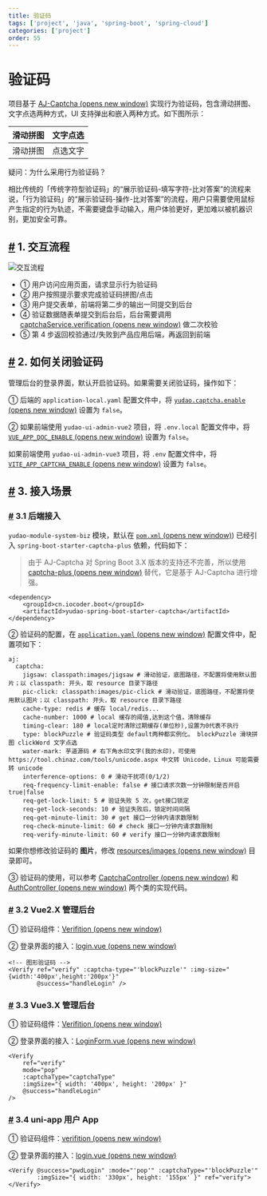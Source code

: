 ```yaml
---
title: 验证码
tags: ['project', 'java', 'spring-boot', 'spring-cloud']
categories: ['project']
order: 55
---
```

# 验证码

项目基于 [AJ-Captcha  (opens new window)](https://gitee.com/anji-plus/captcha) 实现行为验证码，包含滑动拼图、文字点选两种方式，UI 支持弹出和嵌入两种方式。如下图所示：

 

| 滑动拼图 | 文字点选 |
| --- | --- |
| 滑动拼图 | 点选文字 |

 疑问：为什么采用行为验证码？

 相比传统的「传统字符型验证码」的“展示验证码-填写字符-比对答案”的流程来说，「行为验证码」的“展示验证码-操作-比对答案”的流程，用户只需要使用鼠标产生指定的行为轨迹，不需要键盘手动输入，用户体验更好，更加难以被机器识别，更加安全可靠。

 ## [#](#_1-交互流程) 1. 交互流程

 ![交互流程](https://cloud.iocoder.cn/img/%E9%AA%8C%E8%AF%81%E7%A0%81/shixu.png)

 * ① 用户访问应用页面，请求显示行为验证码
* ② 用户按照提示要求完成验证码拼图/点击
* ③ 用户提交表单，前端将第二步的输出一同提交到后台
* ④ 验证数据随表单提交到后台后，后台需要调用 [captchaService.verification  (opens new window)](https://gitee.com/anji-plus/captcha/blob/master/core/captcha/src/main/java/com/anji/captcha/service/CaptchaService.java#L39-44) 做二次校验
* ⑤ 第 4 步返回校验通过/失败到产品应用后端，再返回到前端

 ## [#](#_2-如何关闭验证码) 2. 如何关闭验证码

 管理后台的登录界面，默认开启验证码。如果需要关闭验证码，操作如下：

 ① 后端的 `application-local.yaml` 配置文件中，将 [`yudao.captcha.enable`  (opens new window)](https://github.com/YunaiV/yudao-cloud/blob/master/yudao-module-system/yudao-module-system-biz/src/main/resources/application-local.yaml#L138-L139) 设置为 `false`。

 ② 如果前端使用 `yudao-ui-admin-vue2` 项目，将 `.env.local` 配置文件中，将 [`VUE_APP_DOC_ENABLE`  (opens new window)](https://github.com/yudaocode/yudao-ui-admin-vue2/blob/master/.env.local#L17-L18) 设置为 `false`。

 如果前端使用 `yudao-ui-admin-vue3` 项目，将 `.env` 配置文件中，将 [`VITE_APP_CAPTCHA_ENABLE`  (opens new window)](https://github.com/yudaocode/yudao-ui-admin-vue3/blob/master/.env#L13-L14) 设置为 `false`。

 ## [#](#_3-接入场景) 3. 接入场景

 ### [#](#_3-1-后端接入) 3.1 后端接入

 `yudao-module-system-biz` 模块，默认在 [`pom.xml`  (opens new window)](https://github.com/YunaiV/yudao-cloud/blob/master/yudao-module-system/yudao-module-system-biz/pom.xml#L104-L107)) 已经引入 `spring-boot-starter-captcha-plus` 依赖，代码如下：

 
> 由于 AJ-Captcha 对 Spring Boot 3.X 版本的支持还不完善，所以使用 [captcha-plus  (opens new window)](https://github.com/xingyuv/captcha-plus) 替代，它是基于 AJ-Captcha 进行增强。

 
```
<dependency>
    <groupId>cn.iocoder.boot</groupId>
    <artifactId>yudao-spring-boot-starter-captcha</artifactId>
</dependency>

```
② 验证码的配置，在 [`application.yaml`  (opens new window)](https://github.com/YunaiV/yudao-cloud/blob/master/yudao-module-system/yudao-module-system-biz/src/main/resources/application.yaml#L95-L112) 配置文件中，配置项如下：

 
```
aj:
  captcha:
    jigsaw: classpath:images/jigsaw # 滑动验证，底图路径，不配置将使用默认图片；以 classpath: 开头，取 resource 目录下路径
    pic-click: classpath:images/pic-click # 滑动验证，底图路径，不配置将使用默认图片；以 classpath: 开头，取 resource 目录下路径
    cache-type: redis # 缓存 local/redis...
    cache-number: 1000 # local 缓存的阈值,达到这个值，清除缓存
    timing-clear: 180 # local定时清除过期缓存(单位秒),设置为0代表不执行
    type: blockPuzzle # 验证码类型 default两种都实例化。 blockPuzzle 滑块拼图 clickWord 文字点选
    water-mark: 芋道源码 # 右下角水印文字(我的水印)，可使用 https://tool.chinaz.com/tools/unicode.aspx 中文转 Unicode，Linux 可能需要转 unicode
    interference-options: 0 # 滑动干扰项(0/1/2)
    req-frequency-limit-enable: false # 接口请求次数一分钟限制是否开启 true|false
    req-get-lock-limit: 5 # 验证失败 5 次，get接口锁定
    req-get-lock-seconds: 10 # 验证失败后，锁定时间间隔
    req-get-minute-limit: 30 # get 接口一分钟内请求数限制
    req-check-minute-limit: 60 # check 接口一分钟内请求数限制
    req-verify-minute-limit: 60 # verify 接口一分钟内请求数限制

```
如果你想修改验证码的 **图片**，修改 [resources/images  (opens new window)](https://github.com/YunaiV/yudao-cloud/tree/master/yudao-module-system/yudao-module-system-biz/src/main/resources/images) 目录即可。

 ③ 验证码的使用，可以参考 [CaptchaController  (opens new window)](https://github.com/YunaiV/yudao-cloud/blob/master/yudao-module-system/yudao-module-system-biz/src/main/java/cn/iocoder/yudao/module/system/controller/admin/captcha/CaptchaController.java) 和 [AuthController  (opens new window)](https://github.com/YunaiV/yudao-cloud/blob/master/yudao-module-system/yudao-module-system-biz/src/main/java/cn/iocoder/yudao/module/system/controller/admin/auth/AuthController.java#L61-L67) 两个类的实现代码。

 ### [#](#_3-2-vue2-x-管理后台) 3.2 Vue2.X 管理后台

 ① 验证码组件：[Verifition  (opens new window)](https://github.com/yudaocode/yudao-ui-admin-vue2/blob/master/src/components/Verifition/)

 ② 登录界面的接入：[login.vue  (opens new window)](https://github.com/yudaocode/yudao-ui-admin-vue2/blob/master/src/views/login.vue#L91-L93)

 
```
<!-- 图形验证码 -->
<Verify ref="verify" :captcha-type="'blockPuzzle'" :img-size="{width:'400px',height:'200px'}"
        @success="handleLogin" />

```
### [#](#_3-3-vue3-x-管理后台) 3.3 Vue3.X 管理后台

 ① 验证码组件：[Verifition  (opens new window)](https://github.com/yudaocode/yudao-ui-admin-vue3/blob/master/src/components/Verifition/)

 ② 登录界面的接入：[LoginForm.vue  (opens new window)](https://github.com/yudaocode/yudao-ui-admin-vue3/blob/master/src/views/Login/components/LoginForm.vue#L77-L83)

 
```
<Verify
    ref="verify"
    mode="pop"
    :captchaType="captchaType"
    :imgSize="{ width: '400px', height: '200px' }"
    @success="handleLogin"
/>

```
### [#](#_3-4-uni-app-用户-app) 3.4 uni-app 用户 App

 ① 验证码组件：[verifition  (opens new window)](https://github.com/yudaocode/yudao-ui-admin-uniapp/tree/master/components/verifition)

 ② 登录界面的接入：[login.vue  (opens new window)](https://github.com/yudaocode/yudao-ui-admin-uniapp/blob/master/pages/login.vue#L17-L18)

 
```
<Verify @success="pwdLogin" :mode="'pop'" :captchaType="'blockPuzzle'"
        :imgSize="{ width: '330px', height: '155px' }" ref="verify"></Verify>

```
